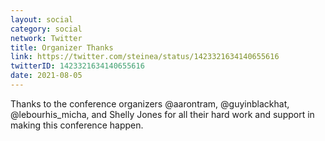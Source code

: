 ```yaml
---
layout: social
category: social
network: Twitter
title: Organizer Thanks
link: https://twitter.com/steinea/status/1423321634140655616
twitterID: 1423321634140655616
date: 2021-08-05
---
```


Thanks to the conference organizers @aarontram, @guyinblackhat, @lebourhis_micha, and Shelly Jones for all their hard work and support in making this conference happen.
